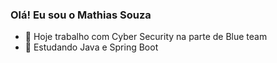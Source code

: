### Olá! Eu sou o Mathias Souza



- 🔭 Hoje trabalho com Cyber Security na parte de Blue team
- 🌱 Estudando Java e Spring Boot 
